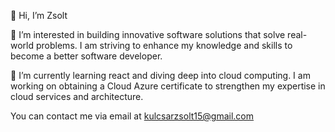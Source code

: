 👋 Hi, I’m Zsolt

👀 I’m interested in building innovative software solutions that solve real-world problems. I am striving to enhance my knowledge and skills to become a better software developer. 

🌱 I’m currently learning react and diving deep into cloud computing. I am working on obtaining a Cloud Azure certificate to strengthen my expertise in cloud services and architecture.

You can contact me via email at kulcsarzsolt15@gmail.com
